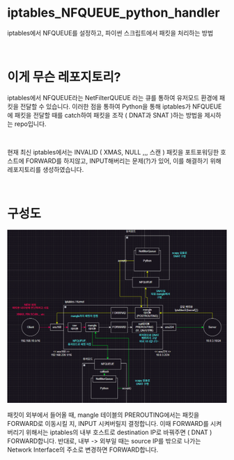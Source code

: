 # iptables_NFQUEUE_python_handler
iptables에서 NFQUEUE를 설정하고, 파이썬 스크립트에서 패킷을 처리하는 방법

<br>

# 이게 무슨 레포지토리?

iptables에서 NFQUEUE라는 NetFilterQUEUE 라는 큐를 통하여 유저모드 환경에 패킷을 전달할 수 있습니다. 이러한 점을 통하여 Python을 통해 iptables가 NFQUEUE에 패킷을 전달할 때를 catch하여 패킷을 조작 ( DNAT과 SNAT )하는 방법을 제시하는 repo입니다.

<br>

현재 최신 iptables에서는 INVALID ( XMAS, NULL ,,, 스캔 ) 패킷을 포트포워딩한 호스트에 FORWARD를 하지않고, INPUT해버리는 문제(?)가 있어, 이를 해결하기 위해 레포지토리를 생성하였습니다.

<br>

# 구성도
![initial](https://github.com/lastime1650/iptables_NFQUEUE_python_handler/blob/main/image.png)

패킷이 외부에서 들어올 때, mangle 테이블의 PREROUTING에서는 패킷을 FORWARD로 이동시킬 지, INPUT 시켜버릴지 결정합니다.
이때 FORWARD를 시켜버리기 위해서는 iptables의 내부 호스트로 destination IP로 바꿔주면 ( DNAT ) FORWARD합니다. 
반대로, 내부 -> 외부일 때는 source IP를 밖으로 나가는 Network Interface의 주소로 변경하면 FORWARD합니다. 
